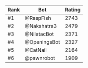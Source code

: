 Rank|Bot|Rating
---|---|---
#1|@RaspFish|2743
#2|@Nakshatra3|2479
#3|@NilatacBot|2371
#4|@OpeningsBot|2327
#5|@CatNail|2164
#6|@pawnrobot|1909
